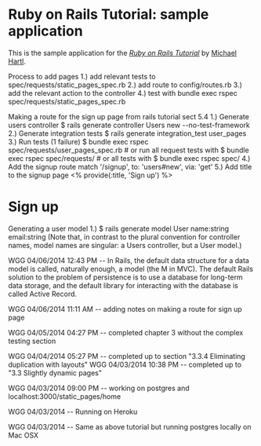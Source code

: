 # Ruby on Rails Tutorial: sample application

This is the sample application for
the [*Ruby on Rails Tutorial*](http://railstutorial.org/)
by [Michael Hartl](http://michaelhartl.com/).

Process to add pages
  1.) add relevant tests to spec/requests/static_pages_spec.rb
  2.) add route to config/routes.rb
  3.) add the relevant action to the controller
  4.) test with bundle exec rspec spec/requests/static_pages_spec.rb

Making a route for the sign up page from rails tutorial sect 5.4
  1.) Generate users controller
     $ rails generate controller Users new --no-test-framework
  2.) Generate integration tests
     $ rails generate integration_test user_pages
  3.) Run tests (1 failure)
     $ bundle exec rspec spec/requests/user_pages_spec.rb
     # or run all request tests with
     $ bundle exec rspec spec/requests/
     # or all tests with
     $ bundle exec rspec spec/
  4.) Add the signup route
     match '/signup',  to: 'users#new',            via: 'get'
  5.) Add title to the signup page
     <% provide(:title, 'Sign up') %>
     <h1>Sign up</h1>

Generating a user model
  1.) $ rails generate model User name:string email:string
    (Note that, in contrast to the plural convention for controller names, 
    model names are singular: a Users controller, but a User model.)

WGG 04/06/2014 12:43 PM -- In Rails, the default data structure for a data
 model is called, naturally enough, a model (the M in MVC). The default Rails
 solution to the problem of persistence is to use a database for long-term
 data storage, and the default library for interacting with the database is 
 called Active Record.

WGG 04/06/2014 11:11 AM -- adding notes on making a route for sign up page

WGG 04/05/2014 04:27 PM -- completed chapter 3 without the complex testing section

WGG 04/04/2014 05:27 PM -- completed up to section "3.3.4 Eliminating duplication with layouts"
WGG 04/03/2014 10:38 PM -- completed up to "3.3 Slightly dynamic pages"

WGG 04/03/2014 09:00 PM -- working on postgres and localhost:3000/static_pages/home

WGG 04/03/2014 -- Running on Heroku

WGG 04/03/2014 -- Same as above tutorial but running postgres locally
on Mac OSX

